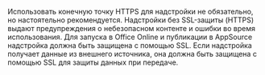 Использовать конечную точку HTTPS для надстройки не обязательно, но настоятельно рекомендуется. Надстройки без SSL-защиты (HTTPS) выдают предупреждения о небезопасном контенте и ошибки во время использования. Для запуска в Office Online и публикации в AppSource надстройка должна быть защищена с помощью SSL. Если надстройка получает данные из внешнего источника, она должна быть защищена с помощью SSL для защиты данных при передаче. 

